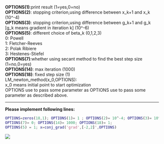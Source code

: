 **OPTIONS(1)**:print result (1=yes,0=no)  
**OPTIONS(2)**: stopping criterion,using difference between x_k+1 and x_k  (10^-4)  
**OPTIONS(3)**: stopping criterion,using difference between g_k+1 and g_k [g_k means gradient in iteration k] (10^-6)  
**OPTIONS(5)**: different choice of beta_k (0,1,2,3)  
    0: Powell  
    1: Fletcher-Reeves  
    2: Polak Ribiere  
    3: Hestenes-Stiefel                
**OPTIONS(7)**:whether using secant method to find the best step size (1=no,0=yes)  
**OPTIONS(14)**: max iteration (1000)  
**OPTIONS(18)**: fixed step size (1)  
LM_newton_method(x_0,OPTIONS):  
    x_0 means initial point to start optimization  
    OPTIONS use to pass some parameter as OPTIONS use to pass some parameter as described above.  
***
**Please implement following lines:**
``` Matlab
OPTIONS=zeros(18,1); OPTIONS(1)= 1 ; OPTIONS(2)= 10^-4; OPTIONS(3)= 10^-6;
OPTIONS(7)= 0; OPTIONS(14)= 1000; OPTIONS(18)= 1; 
OPTIONS(5) = 1; x=conj_grad('grad',[-2,2]',OPTIONS)
```


![](https://www.dropbox.com/s/gg5n0feuovqu931/%E8%9E%A2%E5%B9%95%E6%88%AA%E5%9C%96%202018-05-07%2011.22.03.png?dl=0)

